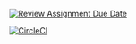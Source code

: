 [![Review Assignment Due Date](https://classroom.github.com/assets/deadline-readme-button-24ddc0f5d75046c5622901739e7c5dd533143b0c8e959d652212380cedb1ea36.svg)](https://classroom.github.com/a/dWErPWx1)

[![CircleCI](https://circleci.com/gh/AbdulazizAlsharif/lab-02.svg?style=svg)](https://github.com/AbdulazizAlsharif/lab-02)
